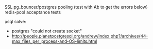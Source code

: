 SSL
pg_bouncer/postgres pooling (test with Ab to get the errors below)
redis-pool
acceptance tests

psql solve: 
* postgres "could not create socket"
* http://people.planetpostgresql.org/andrew/index.php?/archives/44-max_files_per_process-and-OS-limits.html